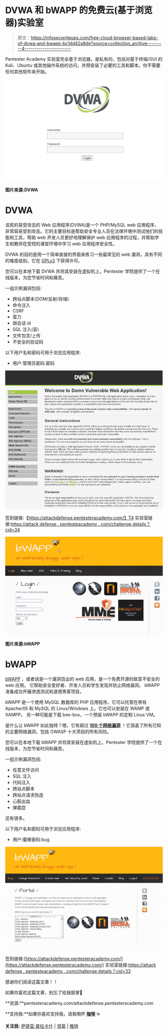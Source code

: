 # DVWA 和 bWAPP 的免费云(基于浏览器)实验室

> 原文：<https://infosecwriteups.com/free-cloud-browser-based-labs-of-dvwa-and-bwapp-bc1dd42a8de?source=collection_archive---------4----------------------->

Pentester Academy 实验室完全基于浏览器，是私有的，包括对基于终端/GUI 的 Kali、Ubuntu 或其他操作系统的访问，并预安装了必要的工具和脚本。你不需要任何其他软件来开始。

![](img/5069c917e287fd984b9f87d34903cf50.png)

**图片来源:DVWA**

# DVWA

该死的易受攻击的 Web 应用程序(DVWA)是一个 PHP/MySQL web 应用程序，非常容易受到攻击。它的主要目标是帮助安全专业人员在法律环境中测试他们的技能和工具，帮助 web 开发人员更好地理解保护 web 应用程序的过程，并帮助学生和教师在受控的课堂环境中学习 web 应用程序安全性。

DVWA 的目的是用一个简单直接的界面来练习一些最常见的 web 漏洞，具有不同的难度级别。它在 [GPLv3](https://www.gnu.org/licenses/gpl-3.0.html) 下获得许可。

您可以在本地下载 DVWA 并将其安装在虚拟机上。Pentester 学院提供了一个在线版本，为您节省时间和痛苦。

一组示例漏洞包括:

*   跨站点脚本(DOM/反射/存储)
*   命令注入
*   CSRF
*   蛮力
*   弱会话 id
*   SQL 注入(盲)
*   文件包含/上传
*   不安全的验证码

以下用户名和密码可用于浏览应用程序:

*   用户:管理员密码:密码

![](img/ae17b70eb0455e2797684a2218116650.png)

签到链接:【https://attackdefense.pentesteracademy.com/】T4
实验室链接:[https://attack defense . pentesteacademy . com/challenge details？cid=34](https://attackdefense.pentesteracademy.com/challengedetails?cid=34)

![](img/bc38e9bd28fd8c072fddcec8006d31e9.png)

**图片来源:bWAPP**

# bWAPP

[bWAPP](http://www.itsecgames.com/) ，或者说是一个漏洞百出的 web 应用，是一个免费开源的故意不安全的 web 应用。
它帮助安全爱好者、开发人员和学生发现并防止网络漏洞。
bWAPP 准备成功开展渗透测试和道德黑客项目。

bWAPP 是一个使用 MySQL 数据库的 PHP 应用程序。它可以托管在带有 Apache/IIS 和 MySQL 的 Linux/Windows 上。它也可以安装在 WAMP 或 XAMPP。
另一种可能是下载 bee-box，一个预装 bWAPP 的定制 Linux VM。

是什么让 bWAPP 如此独特？嗯，它有超过 [**100 个网络漏洞**](http://www.itsecgames.com/downloads/vulnerabilities.txt) ！它涵盖了所有已知的主要网络漏洞，包括 OWASP 十大项目的所有风险。

您可以在本地下载 bWAPP 并将其安装在虚拟机上。Pentester 学院提供了一个在线版本，为您节省时间和痛苦。

一组示例漏洞包括:

*   任意文件访问
*   SQL 注入
*   代码注入
*   跨站点脚本
*   跨站点请求伪造
*   心脏出血
*   弹震症

还有很多。

以下用户名和密码可用于浏览应用程序:

*   用户:蜜蜂密码:bug

![](img/f41847cc0cd50e928006f981bcb30598.png)

签到链接:[https://attackdefense.pentesteracademy.com/](https://attackdefense.pentesteracademy.com/)
实验室链接:[https://attack defense . pentesteacademy . com/challenge details？cid=33](https://attackdefense.pentesteracademy.com/challengedetails?cid=33)

感谢你们阅读这篇文章！！

如果你喜欢这篇文章，别忘了给我鼓掌👏

**资源:**pentesteracademy.com/attackdefense.pentesteracademy.com

**支持我:**如果你喜欢支持我，请我喝杯 [**咖啡**](https://www.buymeacoffee.com/satyakayala) ☕

**关注我:** [萨提亚·普拉卡什](https://medium.com/u/8f987881b66a?source=post_page-----bc1dd42a8de--------------------------------) | [领英](https://www.linkedin.com/in/0xkayala/) | [推特](https://twitter.com/0xKayala)
